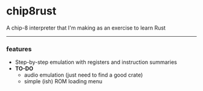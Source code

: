 # chip8rust
A chip-8 interpreter that I'm making as an exercise to learn Rust

---

### features
- Step-by-step emulation with registers and instruction summaries
- **TO-DO**
    - audio emulation (just need to find a good crate)
    - simple (ish) ROM loading menu